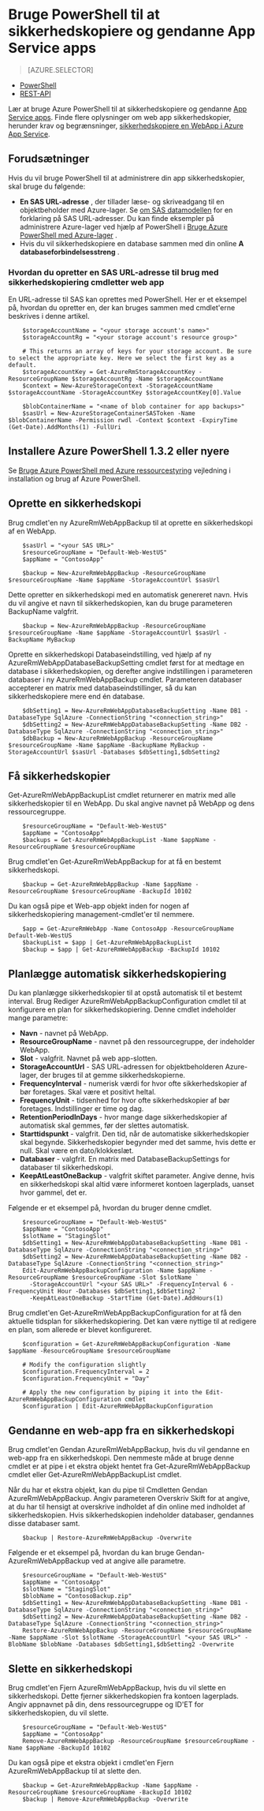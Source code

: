 <properties
    pageTitle="Bruge PowerShell til at sikkerhedskopiere og gendanne App Service apps"
    description="Lær at bruge PowerShell til at sikkerhedskopiere og gendanne en app i Azure App Service"
    services="app-service"
    documentationCenter=""
    authors="NKing92"
    manager="wpickett"
    editor="" />

<tags
    ms.service="app-service"
    ms.workload="na"
    ms.tgt_pltfrm="na"
    ms.devlang="na"
    ms.topic="article"
    ms.date="08/10/2016"
    ms.author="nicking"/>
# <a name="use-powershell-to-back-up-and-restore-app-service-apps"></a>Bruge PowerShell til at sikkerhedskopiere og gendanne App Service apps

> [AZURE.SELECTOR]
- [PowerShell](app-service-powershell-backup.md)
- [REST-API](../app-service-web/websites-csm-backup.md)

Lær at bruge Azure PowerShell til at sikkerhedskopiere og gendanne [App Service apps](https://azure.microsoft.com/services/app-service/web/). Finde flere oplysninger om web app sikkerhedskopier, herunder krav og begrænsninger, [sikkerhedskopiere en WebApp i Azure App Service](../app-service-web/web-sites-backup.md).

## <a name="prerequisites"></a>Forudsætninger
Hvis du vil bruge PowerShell til at administrere din app sikkerhedskopier, skal bruge du følgende:

- **En SAS URL-adresse** , der tillader læse- og skriveadgang til en objektbeholder med Azure-lager. Se [om SAS datamodellen](../storage/storage-dotnet-shared-access-signature-part-1.md) for en forklaring på SAS URL-adresser. Du kan finde eksempler på administrere Azure-lager ved hjælp af PowerShell i [Bruge Azure PowerShell med Azure-lager](../storage/storage-powershell-guide-full.md) .
- Hvis du vil sikkerhedskopiere en database sammen med din online **A databaseforbindelsesstreng** .

### <a name="how-to-generate-a-sas-url-to-use-with-the-web-app-backup-cmdlets"></a>Hvordan du opretter en SAS URL-adresse til brug med sikkerhedskopiering cmdletter web app
En URL-adresse til SAS kan oprettes med PowerShell. Her er et eksempel på, hvordan du opretter en, der kan bruges sammen med cmdlet'erne beskrives i denne artikel.

        $storageAccountName = "<your storage account's name>"
        $storageAccountRg = "<your storage account's resource group>"

        # This returns an array of keys for your storage account. Be sure to select the appropriate key. Here we select the first key as a default.
        $storageAccountKey = Get-AzureRmStorageAccountKey -ResourceGroupName $storageAccountRg -Name $storageAccountName
        $context = New-AzureStorageContext -StorageAccountName $storageAccountName -StorageAccountKey $storageAccountKey[0].Value

        $blobContainerName = "<name of blob container for app backups>"
        $sasUrl = New-AzureStorageContainerSASToken -Name $blobContainerName -Permission rwdl -Context $context -ExpiryTime (Get-Date).AddMonths(1) -FullUri

## <a name="install-azure-powershell-132-or-greater"></a>Installere Azure PowerShell 1.3.2 eller nyere

Se [Bruge Azure PowerShell med Azure ressourcestyring](../powershell-install-configure.md) vejledning i installation og brug af Azure PowerShell.

## <a name="create-a-backup"></a>Oprette en sikkerhedskopi

Brug cmdlet'en ny AzureRmWebAppBackup til at oprette en sikkerhedskopi af en WebApp.

        $sasUrl = "<your SAS URL>"
        $resourceGroupName = "Default-Web-WestUS"
        $appName = "ContosoApp"

        $backup = New-AzureRmWebAppBackup -ResourceGroupName $resourceGroupName -Name $appName -StorageAccountUrl $sasUrl

Dette opretter en sikkerhedskopi med en automatisk genereret navn. Hvis du vil angive et navn til sikkerhedskopien, kan du bruge parameteren BackupName valgfrit.

        $backup = New-AzureRmWebAppBackup -ResourceGroupName $resourceGroupName -Name $appName -StorageAccountUrl $sasUrl -BackupName MyBackup

Oprette en sikkerhedskopi Databaseindstilling, ved hjælp af ny AzureRmWebAppDatabaseBackupSetting cmdlet først for at medtage en database i sikkerhedskopien, og derefter angive indstillingen i parameteren databaser i ny AzureRmWebAppBackup cmdlet. Parameteren databaser accepterer en matrix med databaseindstillinger, så du kan sikkerhedskopiere mere end én database.

        $dbSetting1 = New-AzureRmWebAppDatabaseBackupSetting -Name DB1 -DatabaseType SqlAzure -ConnectionString "<connection_string>"
        $dbSetting2 = New-AzureRmWebAppDatabaseBackupSetting -Name DB2 -DatabaseType SqlAzure -ConnectionString "<connection_string>"
        $dbBackup = New-AzureRmWebAppBackup -ResourceGroupName $resourceGroupName -Name $appName -BackupName MyBackup -StorageAccountUrl $sasUrl -Databases $dbSetting1,$dbSetting2

## <a name="get-backups"></a>Få sikkerhedskopier

Get-AzureRmWebAppBackupList cmdlet returnerer en matrix med alle sikkerhedskopier til en WebApp. Du skal angive navnet på WebApp og dens ressourcegruppe.

        $resourceGroupName = "Default-Web-WestUS"
        $appName = "ContosoApp"
        $backups = Get-AzureRmWebAppBackupList -Name $appName -ResourceGroupName $resourceGroupName

Brug cmdlet'en Get-AzureRmWebAppBackup for at få en bestemt sikkerhedskopi.

        $backup = Get-AzureRmWebAppBackup -Name $appName -ResourceGroupName $resourceGroupName -BackupId 10102

Du kan også pipe et Web-app objekt inden for nogen af sikkerhedskopiering management-cmdlet'er til nemmere.

        $app = Get-AzureRmWebApp -Name ContosoApp -ResourceGroupName Default-Web-WestUS
        $backupList = $app | Get-AzureRmWebAppBackupList
        $backup = $app | Get-AzureRmWebAppBackup -BackupId 10102

## <a name="schedule-automatic-backups"></a>Planlægge automatisk sikkerhedskopiering

Du kan planlægge sikkerhedskopier til at opstå automatisk til et bestemt interval. Brug Rediger AzureRmWebAppBackupConfiguration cmdlet til at konfigurere en plan for sikkerhedskopiering. Denne cmdlet indeholder mange parametre:

- **Navn** - navnet på WebApp.
- **ResourceGroupName** - navnet på den ressourcegruppe, der indeholder WebApp.
- **Slot** - valgfrit. Navnet på web app-slotten.
- **StorageAccountUrl** - SAS URL-adressen for objektbeholderen Azure-lager, der bruges til at gemme sikkerhedskopierne.
- **FrequencyInterval** - numerisk værdi for hvor ofte sikkerhedskopier af bør foretages. Skal være et positivt heltal.
- **FrequencyUnit** - tidsenhed for hvor ofte sikkerhedskopier af bør foretages. Indstillinger er time og dag.
- **RetentionPeriodInDays** - hvor mange dage sikkerhedskopier af automatisk skal gemmes, før der slettes automatisk.
- **Starttidspunkt** - valgfrit. Den tid, når de automatiske sikkerhedskopier skal begynde. Sikkerhedskopier begynder med det samme, hvis dette er null. Skal være en dato/klokkeslæt.
- **Databaser** - valgfrit. En matrix med DatabaseBackupSettings for databaser til sikkerhedskopi.
- **KeepAtLeastOneBackup** - valgfrit skiftet parameter. Angive denne, hvis en sikkerhedskopi skal altid være informeret kontoen lagerplads, uanset hvor gammel, det er.

Følgende er et eksempel på, hvordan du bruger denne cmdlet.

        $resourceGroupName = "Default-Web-WestUS"
        $appName = "ContosoApp"
        $slotName = "StagingSlot"
        $dbSetting1 = New-AzureRmWebAppDatabaseBackupSetting -Name DB1 -DatabaseType SqlAzure -ConnectionString "<connection_string>"
        $dbSetting2 = New-AzureRmWebAppDatabaseBackupSetting -Name DB2 -DatabaseType SqlAzure -ConnectionString "<connection_string>"
        Edit-AzureRmWebAppBackupConfiguration -Name $appName -ResourceGroupName $resourceGroupName -Slot $slotName `
          -StorageAccountUrl "<your SAS URL>" -FrequencyInterval 6 -FrequencyUnit Hour -Databases $dbSetting1,$dbSetting2 `
          -KeepAtLeastOneBackup -StartTime (Get-Date).AddHours(1)

Brug cmdlet'en Get-AzureRmWebAppBackupConfiguration for at få den aktuelle tidsplan for sikkerhedskopiering. Det kan være nyttige til at redigere en plan, som allerede er blevet konfigureret.

        $configuration = Get-AzureRmWebAppBackupConfiguration -Name $appName -ResourceGroupName $resourceGroupName

        # Modify the configuration slightly
        $configuration.FrequencyInterval = 2
        $configuration.FrequencyUnit = "Day"

        # Apply the new configuration by piping it into the Edit-AzureRmWebAppBackupConfiguration cmdlet
        $configuration | Edit-AzureRmWebAppBackupConfiguration

## <a name="restore-a-web-app-from-a-backup"></a>Gendanne en web-app fra en sikkerhedskopi

Brug cmdlet'en Gendan AzureRmWebAppBackup, hvis du vil gendanne en web-app fra en sikkerhedskopi. Den nemmeste måde at bruge denne cmdlet er at pipe i et ekstra objekt hentet fra Get-AzureRmWebAppBackup cmdlet eller Get-AzureRmWebAppBackupList cmdlet.

Når du har et ekstra objekt, kan du pipe til Cmdletten Gendan AzureRmWebAppBackup. Angiv parameteren Overskriv Skift for at angive, at du har til hensigt at overskrive indholdet af din online med indholdet af sikkerhedskopien. Hvis sikkerhedskopien indeholder databaser, gendannes disse databaser samt.

        $backup | Restore-AzureRmWebAppBackup -Overwrite

Følgende er et eksempel på, hvordan du kan bruge Gendan-AzureRmWebAppBackup ved at angive alle parametre.

        $resourceGroupName = "Default-Web-WestUS"
        $appName = "ContosoApp"
        $slotName = "StagingSlot"
        $blobName = "ContosoBackup.zip"
        $dbSetting1 = New-AzureRmWebAppDatabaseBackupSetting -Name DB1 -DatabaseType SqlAzure -ConnectionString "<connection_string>"
        $dbSetting2 = New-AzureRmWebAppDatabaseBackupSetting -Name DB2 -DatabaseType SqlAzure -ConnectionString "<connection_string>"
        Restore-AzureRmWebAppBackup -ResourceGroupName $resourceGroupName -Name $appName -Slot $slotName -StorageAccountUrl "<your SAS URL>" -BlobName $blobName -Databases $dbSetting1,$dbSetting2 -Overwrite

## <a name="delete-a-backup"></a>Slette en sikkerhedskopi

Brug cmdlet'en Fjern AzureRmWebAppBackup, hvis du vil slette en sikkerhedskopi. Dette fjerner sikkerhedskopien fra kontoen lagerplads. Angiv appnavnet på din, dens ressourcegruppe og ID'ET for sikkerhedskopien, du vil slette.

        $resourceGroupName = "Default-Web-WestUS"
        $appName = "ContosoApp"
        Remove-AzureRmWebAppBackup -ResourceGroupName $resourceGroupName -Name $appName -BackupId 10102

Du kan også pipe et ekstra objekt i cmdlet'en Fjern AzureRmWebAppBackup til at slette den.

        $backup = Get-AzureRmWebAppBackup -Name $appName -ResourceGroupName $resourceGroupName -BackupId 10102
        $backup | Remove-AzureRmWebAppBackup -Overwrite
